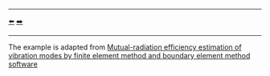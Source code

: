 ***
[⬅️](../002/README.md "Previous example")
[➡️](../004/README.md "Next example")
***

The example is adapted from [Mutual-radiation efficiency estimation of vibration modes by finite element method and boundary element method software](http://dx.doi.org/10.1177/14613484211073274)

